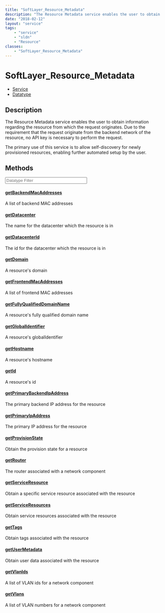 ```yaml
---
title: "SoftLayer_Resource_Metadata"
description: "The Resource Metadata service enables the user to obtain information regarding the resource from which the request origi... "
date: "2018-02-12"
layout: "service"
tags:
    - "service"
    - "sldn"
    - "Resource"
classes:
    - "SoftLayer_Resource_Metadata"
---
```

# SoftLayer_Resource_Metadata
<div id='service-datatype'>
    <ul id='sldn-reference-tabs'>
    <li id='service'> <a href='/reference/services/SoftLayer_Resource_Metadata' >Service</a></li>    <li id='datatype'> <a href='/reference/datatypes/SoftLayer_Resource_Metadata' >Datatype</a></li>
    </ul>
</div>

## Description
The Resource Metadata service enables the user to obtain information regarding the resource from which the request originates. Due to the requirement that the request originate from the backend network of the resource, no API key is necessary to perform the request. 

The primary use of this service is to allow self-discovery for newly provisioned resources, enabling further automated setup by the user. 



        
<div id="properties" class="content service-content">

## Methods

<div class="view-filters">
    <div class="clearfix">
        <div class="search-input-box">
            <input placeholder="Datatype Filter" onkeyup="titleSearch(inputId='edit-combine', divId='method-div', elementClass='method-row')" 
                type="text" id="edit-combine" value="" size="30" maxlength="128" class="form-text">
        </div>
    </div>
</div>

#### [getBackendMacAddresses](/reference/services/SoftLayer_Resource_Metadata/getBackendMacAddresses)
A list of backend MAC addresses

#### [getDatacenter](/reference/services/SoftLayer_Resource_Metadata/getDatacenter)
The name for the datacenter which the resource is in

#### [getDatacenterId](/reference/services/SoftLayer_Resource_Metadata/getDatacenterId)
The id for the datacenter which the resource is in

#### [getDomain](/reference/services/SoftLayer_Resource_Metadata/getDomain)
A resource's domain

#### [getFrontendMacAddresses](/reference/services/SoftLayer_Resource_Metadata/getFrontendMacAddresses)
A list of frontend MAC addresses

#### [getFullyQualifiedDomainName](/reference/services/SoftLayer_Resource_Metadata/getFullyQualifiedDomainName)
A resource's fully qualified domain name

#### [getGlobalIdentifier](/reference/services/SoftLayer_Resource_Metadata/getGlobalIdentifier)
A resource's globalIdentifier

#### [getHostname](/reference/services/SoftLayer_Resource_Metadata/getHostname)
A resource's hostname

#### [getId](/reference/services/SoftLayer_Resource_Metadata/getId)
A resource's id

#### [getPrimaryBackendIpAddress](/reference/services/SoftLayer_Resource_Metadata/getPrimaryBackendIpAddress)
The primary backend IP address for the resource

#### [getPrimaryIpAddress](/reference/services/SoftLayer_Resource_Metadata/getPrimaryIpAddress)
The primary IP address for the resource

#### [getProvisionState](/reference/services/SoftLayer_Resource_Metadata/getProvisionState)
Obtain the provision state for a resource

#### [getRouter](/reference/services/SoftLayer_Resource_Metadata/getRouter)
The router associated with a network component

#### [getServiceResource](/reference/services/SoftLayer_Resource_Metadata/getServiceResource)
Obtain a specific service resource associated with the resource

#### [getServiceResources](/reference/services/SoftLayer_Resource_Metadata/getServiceResources)
Obtain service resources associated with the resource

#### [getTags](/reference/services/SoftLayer_Resource_Metadata/getTags)
Obtain tags associated with the resource

#### [getUserMetadata](/reference/services/SoftLayer_Resource_Metadata/getUserMetadata)
Obtain user data associated with the resource

#### [getVlanIds](/reference/services/SoftLayer_Resource_Metadata/getVlanIds)
A list of VLAN ids for a network component

#### [getVlans](/reference/services/SoftLayer_Resource_Metadata/getVlans)
A list of VLAN numbers for a network component

</div>

